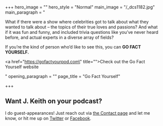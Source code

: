 +++
hero_image = ""
hero_style = "Normal"
main_image = "/_dcs1182.jpg"
main_paragraph = "<p>What if there were a show where celebrities got to talk about what they wanted to talk about – the topics of their true loves and passions? And what if it was fun and funny, and included trivia questions like you’ve never heard before, and actual experts in a diverse array of fields?</p><p>If you’re the kind of person who’d like to see this, you can <strong>GO FACT YOURSELF.</strong></p><p><a href=\"https://gofactyourpod.com\" title=\"\">Check out the Go Fact Yourself website</a></p>"
opening_paragraph = ""
page_title = "Go Fact Yourself"

+++
## Want J. Keith on your podcast?

I do guest-appearances! Just reach out via [the Contact page](/contact "Contact Page") and let me know, or hit me up on [Twitter](http://twitter.com/@j_keith "J. Keith on Twitter") or [Facebook](http://www.facebook.com/jkeithdotnet "J. Keith on Facebook").